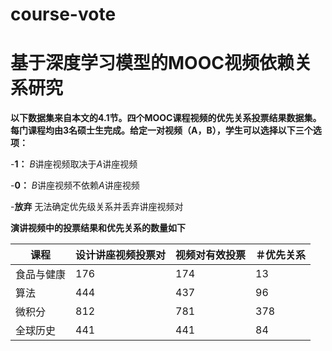 # course-vote

# 基于深度学习模型的MOOC视频依赖关系研究

**以下数据集来自本文的4.1节。四个MOOC课程视频的优先关系投票结果数据集。每门课程均由3名硕士生完成。给定一对视频（A，B），学生可以选择以下三个选项：**

-**1：** *B*讲座视频取决于*A*讲座视频

-**0：** *B*讲座视频不依赖*A*讲座视频

-**放弃** 无法确定优先级关系并丢弃讲座视频对


**演讲视频中的投票结果和优先关系的数量如下**


| **课程** | **设计讲座视频投票对** | **视频对有效投票** | **＃优先关系** |
| ---------------- | ----------------------- | ---------------------------------------- | ------------------------- |
|食品与健康| 176 | 174 | 13 |
|算法| 444 | 437 | 96 |
|微积分| 812 | 781 | 378 |
|全球历史|441 | 441 | 84 |
  
